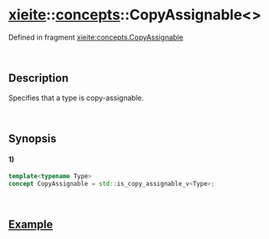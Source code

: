 # [xieite](../../xieite.md)\:\:[concepts](../../concepts.md)\:\:CopyAssignable\<\>
Defined in fragment [xieite:concepts.CopyAssignable](../../../src/concepts/copy_assignable.cpp)

&nbsp;

## Description
Specifies that a type is copy-assignable.

&nbsp;

## Synopsis
#### 1)
```cpp
template<typename Type>
concept CopyAssignable = std::is_copy_assignable_v<Type>;
```

&nbsp;

## [Example](https://en.cppreference.com/w/cpp/types/is_copy_assignable#Example)
